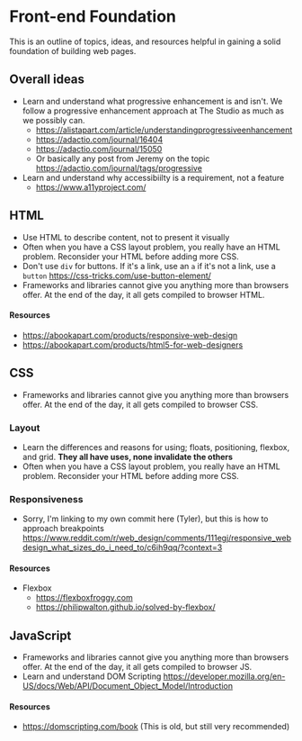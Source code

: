 # Front-end Foundation

This is an outline of topics, ideas, and resources helpful in gaining a solid foundation of building web pages.

## Overall ideas

- Learn and understand what progressive enhancement is and isn't. We follow a progressive enhancement approach at The Studio as much as we possibly can.
  - https://alistapart.com/article/understandingprogressiveenhancement
  - https://adactio.com/journal/16404
  - https://adactio.com/journal/15050
  - Or basically any post from Jeremy on the topic https://adactio.com/journal/tags/progressive
- Learn and understand why accessibiilty is a requirement, not a feature
  - https://www.a11yproject.com/

## HTML

- Use HTML to describe content, not to present it visually
- Often when you have a CSS layout problem, you really have an HTML problem. Reconsider your HTML before adding more CSS.
- Don't use `div` for buttons. If it's a link, use an `a` if it's not a link, use a `button` https://css-tricks.com/use-button-element/
- Frameworks and libraries cannot give you anything more than browsers offer. At the end of the day, it all gets compiled to browser HTML.

#### Resources

- https://abookapart.com/products/responsive-web-design
- https://abookapart.com/products/html5-for-web-designers

## CSS

- Frameworks and libraries cannot give you anything more than browsers offer. At the end of the day, it all gets compiled to browser CSS.

### Layout
- Learn the differences and reasons for using; floats, positioning, flexbox, and grid. **They all have uses, none invalidate the others**
- Often when you have a CSS layout problem, you really have an HTML problem. Reconsider your HTML before adding more CSS.

### Responsiveness
- Sorry, I'm linking to my own commit here (Tyler), but this is how to approach breakpoints https://www.reddit.com/r/web_design/comments/111egj/responsive_webdesign_what_sizes_do_i_need_to/c6ih9qq/?context=3

#### Resources

- Flexbox
  - https://flexboxfroggy.com
  - https://philipwalton.github.io/solved-by-flexbox/
  
## JavaScript

- Frameworks and libraries cannot give you anything more than browsers offer. At the end of the day, it all gets compiled to browser JS.
- Learn and understand DOM Scripting https://developer.mozilla.org/en-US/docs/Web/API/Document_Object_Model/Introduction

#### Resources

- https://domscripting.com/book (This is old, but still very recommended)
